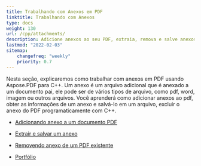 ```yaml
---
title: Trabalhando com Anexos em PDF 
linktitle: Trabalhando com Anexos
type: docs
weight: 130
url: /cpp/attachments/
description: Adicione anexos ao seu PDF, extraia, remova e salve anexos com a biblioteca C++. Crie um Portfólio PDF com Aspose.PDF para C++.
lastmod: "2022-02-03"
sitemap:
    changefreq: "weekly"
    priority: 0.7
---
```


Nesta seção, explicaremos como trabalhar com anexos em PDF usando Aspose.PDF para C++.
Um anexo é um arquivo adicional que é anexado a um documento pai, ele pode ser de vários tipos de arquivo, como pdf, word, imagem ou outros arquivos.
Você aprenderá como adicionar anexos ao pdf, obter as informações de um anexo e salvá-lo em um arquivo, excluir o anexo do PDF programaticamente com C++.

- [Adicionando anexo a um documento PDF](/pdf/cpp/add-attachment-to-pdf-document/)
- [Extrair e salvar um anexo](/pdf/cpp/extract-and-save-an-attachment/)
- [Removendo anexo de um PDF existente](/pdf/cpp/removing-attachment-from-an-existing-pdf/)

- [Portfólio](/pdf/cpp/portfolio/)